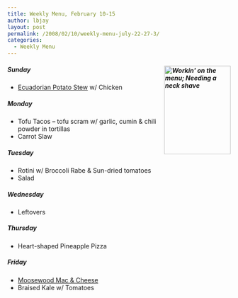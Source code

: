 ```yaml
---
title: Weekly Menu, February 10-15
author: lbjay
layout: post
permalink: /2008/02/10/weekly-menu-july-22-27-3/
categories:
  - Weekly Menu
---
```

<abbr class="unapi-id" title=""><!-- &nbsp; --></abbr> 

##### Sunday<a rel="lightbox" href="http://blog.reallywow.com/static/uploads/2008/02/dsc05866.JPG" title="Workin’ on the menu"><img src="http://blog.reallywow.com/static/uploads/2008/02/dsc05866.JPG" style="width: 150px; height: 200px" title="Workin' on the menu; Needing a neck shave" alt="Workin' on the menu; Needing a neck shave" align="right" height="200" width="150" /></a>

  * [Ecuadorian Potato Stew][1] w/ Chicken

##### Monday

  * Tofu Tacos &#8211; tofu scram w/ garlic, cumin & chili powder in tortillas
  * Carrot Slaw

##### Tuesday

  * Rotini w/ Broccoli Rabe & Sun-dried tomatoes
  * Salad

##### Wednesday

  * Leftovers

##### Thursday

  * Heart-shaped Pineapple Pizza

##### Friday

  * [Moosewood Mac & Cheese][2]
  * Braised Kale w/ Tomatoes

 [1]: http://www.azcentral.com/home/recipes/articles/0828cookbook28rec.html
 [2]: http://foodgoodness.blogspot.com/2005/12/moosewood-macaroni-and-cheese.html